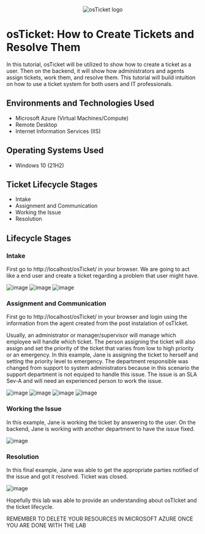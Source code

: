 <p align="center">
<img src="https://i.imgur.com/Clzj7Xs.png" alt="osTicket logo"/>
</p>

<h1>osTicket: How to Create Tickets and Resolve Them</h1>
In this tutorial, osTicket will be utilized to show how to create a ticket as a user. Then on the backend, it will show how administrators and agents assign tickets, work them, and resolve them. This tutorial will build intuition on how to use a ticket system for both users and IT professionals.<br />

<h2>Environments and Technologies Used</h2>

- Microsoft Azure (Virtual Machines/Compute)
- Remote Desktop
- Internet Information Services (IIS)

<h2>Operating Systems Used </h2>

- Windows 10</b> (21H2)

<h2>Ticket Lifecycle Stages</h2>

- Intake
- Assignment and Communication
- Working the Issue
- Resolution

<h2>Lifecycle Stages</h2>

<h3>Intake</h3>

First go to http://localhost/osTicket/ in your browser. We are going to act like a end user and create a ticket regarding a problem that user might have. 

![image](https://github.com/mathew-perez/ticket-lifecycle/assets/144407220/147f0fcb-de69-4d78-80cf-71f78dc9957a)
![image](https://github.com/mathew-perez/ticket-lifecycle/assets/144407220/2f7b7bfe-0f15-47bf-bb56-708ce73e1b74)
![image](https://github.com/mathew-perez/ticket-lifecycle/assets/144407220/3a496a8b-b90f-4027-9aa0-2f487da9b4d2)

<h3>Assignment and Communication</h3>

First go to http://localhost/osTicket/ in your browser and login using the information from the agent created from the post instalation of osTIcket. 

Usually, an administrator or manager/supervisor will manage which employee will handle which ticket.  The person assigning the ticket will also assign and set the priority of the ticket that varies from low to high priority or an emergency. In this example, Jane is assigning the ticket to herself and setting the priority level to emergency. The department responsible was changed from support to system administrators because in this scenario the support department is not equiped to handle this issue. The issue is an SLA Sev-A and will need an experienced person to work the issue. 

![image](https://github.com/mathew-perez/ticket-lifecycle/assets/144407220/0b4c794c-41ee-474d-a6b3-a86d7d2ee4da)
![image](https://github.com/mathew-perez/ticket-lifecycle/assets/144407220/c59539bf-5993-45c1-8dbf-fe222a02e191)
![image](https://github.com/mathew-perez/ticket-lifecycle/assets/144407220/907c71fb-c858-4b69-95b0-3c923432fc88)
![image](https://github.com/mathew-perez/ticket-lifecycle/assets/144407220/a9102801-4ec3-4410-bd0d-79a1411e4b64)


<h3>Working the Issue</h3>
In this example, Jane is working the ticket by answering to the user. On the backend, Jane is working with another department to have the issue fixed. 

![image](https://github.com/mathew-perez/ticket-lifecycle/assets/144407220/daeb2c95-178f-4b15-bcd3-22e35be8ecde)

<h3>Resolution</h3>
In this final example, Jane was able to get the appropriate parties notified of the issue and got it resolved. Ticket was closed. 

![image](https://github.com/mathew-perez/ticket-lifecycle/assets/144407220/6aa64a88-d71f-49a2-b93b-adef75ace13d)


Hopefully this lab was able to provide an understanding about osTIcket and the ticket lifecycle.


REMEMBER TO DELETE YOUR RESOURCES IN MICROSOFT AZURE ONCE YOU ARE DONE WITH THE LAB
